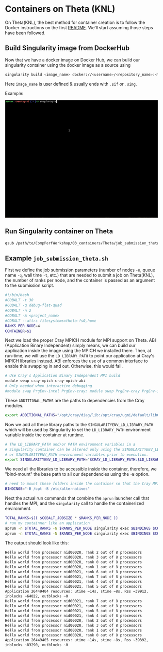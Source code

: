 # Containers on Theta (KNL)

On Theta(KNL), the best method for container creation is to follow the Docker instructions on the first [README](../README.md). We'll start assuming those steps have been followed.

## Build Singularity image from DockerHub

Now that we have a docker image on Docker Hub, we can build our singularity container using the docker image as a source using

```bash
singularity build <image_name> docker://<username>/<repository_name>:<tag>
```

Here `image_name` is user defined & usually ends with `.sif` or `.simg`.

Example:

![singularity_build](../README_media/singularity_build.gif)

## Run Singularity container on Theta

```bash
qsub /path/to/CompPerfWorkshop/03_containers/Theta/job_submission_theta.sh </path/to/image_name>
```

## Example `job_submission_theta.sh`

First we define the job submission parameters (number of nodes `-n`, queue name `-q`, wall time `-t`, etc.) that are needed to submit a job on Theta(KNL), the number of ranks per node, and the container is passed as an argument to the submission script.

```bash
#!/bin/bash
#COBALT -t 30
#COBALT -q debug-flat-quad
#COBALT -n 2
#COBALT -A <project_name>
#COBALT --attrs filesystems=theta-fs0,home
RANKS_PER_NODE=4
CONTAINER=$1
```
Next we load the proper Cray MPICH module for MPI support on Theta. ABI (Application Binary Independent) simply means, we can build our application inside the image using the MPICH we installed there. Then, at run-time, we will use the `LD_LIBRARY_PATH` to point our application at Cray's MPICH libraries instead. ABI enforces the use of a common interface to enable this swapping in and out. Otherwise, this would fail.

```bash
# Use Cray's Application Binary Independent MPI build
module swap cray-mpich cray-mpich-abi
# Only needed when interactive debugging
#module swap PrgEnv-intel PrgEnv-cray; module swap PrgEnv-cray PrgEnv-intel
```

These `ADDITIONAL_PATHS` are the paths to dependencies from the Cray modules.

```bash
export ADDITIONAL_PATHS="/opt/cray/diag/lib:/opt/cray/ugni/default/lib64/:/opt/cray/udreg/default/lib64/:/opt/cray/xpmem/default/lib64/:/opt/cray/alps/default/lib64/:/opt/cray/wlm_detect/default/lib64/"
```

Now we add all these library paths to the `SINGULARITYENV_LD_LIBRARY_PATH` which will be used by Singularity to set the `LD_LIBRARY_PATH` environment variable inside the container at runtime.

```bash
# The LD_LIBRARY_PATH and/or PATH environment variables in a 
# Singularity container can be altered only using the SINGULARITYENV_LD_LIBRARY_PATH 
# or SINGULARITYENV_PATH environment variables prior to execution.
export SINGULARITYENV_LD_LIBRARY_PATH="$CRAY_LD_LIBRARY_PATH:$LD_LIBRARY_PATH:$ADDITIONAL_PATHS"
```

We need all the libraries to be accessible inside the container, therefore, we "bind-mount" the base path to all our dependencies using the `-B` option.

```bash
# need to mount these folders inside the container so that the Cray MPICH libraries will be found.
BINDINGS="-B /opt -B /etc/alternatives"
```

Next the actual run commands that combine the `aprun` launcher call that handles the MPI, and the `singularity` call to handle the containerized environment.

```bash
TOTAL_RANKS=$(( $COBALT_JOBSIZE * $RANKS_PER_NODE ))
# run my containner like an application
aprun -n $TOTAL_RANKS -N $RANKS_PER_NODE singularity exec $BINDINGS $CONTAINER /usr/source/mpi_hello_world
aprun -n $TOTAL_RANKS -N $RANKS_PER_NODE singularity exec $BINDINGS $CONTAINER python3 /usr/source/mpi_hello_world.py
```

The output should look like this:
```
Hello world from processor nid00020, rank 2 out of 8 processors
Hello world from processor nid00020, rank 3 out of 8 processors
Hello world from processor nid00020, rank 0 out of 8 processors
Hello world from processor nid00020, rank 1 out of 8 processors
Hello world from processor nid00021, rank 6 out of 8 processors
Hello world from processor nid00021, rank 7 out of 8 processors
Hello world from processor nid00021, rank 4 out of 8 processors
Hello world from processor nid00021, rank 5 out of 8 processors
Application 26449404 resources: utime ~14s, stime ~8s, Rss ~39912, inblocks ~64022, outblocks ~0
Hello world from processor nid00021, rank 7 out of 8 processors
Hello world from processor nid00021, rank 6 out of 8 processors
Hello world from processor nid00021, rank 5 out of 8 processors
Hello world from processor nid00021, rank 4 out of 8 processors
Hello world from processor nid00020, rank 2 out of 8 processors
Hello world from processor nid00020, rank 3 out of 8 processors
Hello world from processor nid00020, rank 1 out of 8 processors
Hello world from processor nid00020, rank 0 out of 8 processors
Application 26449405 resources: utime ~14s, stime ~8s, Rss ~39392, inblocks ~83290, outblocks ~0
```
